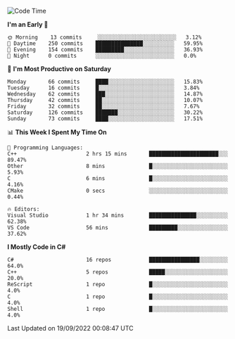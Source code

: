 <!--START_SECTION:waka-->
![Code Time](http://img.shields.io/badge/Code%20Time-822%20hrs%2020%20mins-blue)

**I'm an Early 🐤** 

```text
🌞 Morning    13 commits     ░░░░░░░░░░░░░░░░░░░░░░░░░   3.12% 
🌆 Daytime    250 commits    ███████████████░░░░░░░░░░   59.95% 
🌃 Evening    154 commits    █████████░░░░░░░░░░░░░░░░   36.93% 
🌙 Night      0 commits      ░░░░░░░░░░░░░░░░░░░░░░░░░   0.0%

```
📅 **I'm Most Productive on Saturday** 

```text
Monday       66 commits     ████░░░░░░░░░░░░░░░░░░░░░   15.83% 
Tuesday      16 commits     █░░░░░░░░░░░░░░░░░░░░░░░░   3.84% 
Wednesday    62 commits     ███░░░░░░░░░░░░░░░░░░░░░░   14.87% 
Thursday     42 commits     ██░░░░░░░░░░░░░░░░░░░░░░░   10.07% 
Friday       32 commits     ██░░░░░░░░░░░░░░░░░░░░░░░   7.67% 
Saturday     126 commits    ███████░░░░░░░░░░░░░░░░░░   30.22% 
Sunday       73 commits     ████░░░░░░░░░░░░░░░░░░░░░   17.51%

```


📊 **This Week I Spent My Time On** 

```text
💬 Programming Languages: 
C++                      2 hrs 15 mins       ██████████████████████░░░   89.47% 
Other                    8 mins              █░░░░░░░░░░░░░░░░░░░░░░░░   5.93% 
C                        6 mins              █░░░░░░░░░░░░░░░░░░░░░░░░   4.16% 
CMake                    0 secs              ░░░░░░░░░░░░░░░░░░░░░░░░░   0.44%

🔥 Editors: 
Visual Studio            1 hr 34 mins        ███████████████░░░░░░░░░░   62.38% 
VS Code                  56 mins             █████████░░░░░░░░░░░░░░░░   37.62%

```

**I Mostly Code in C#** 

```text
C#                       16 repos            ████████████████░░░░░░░░░   64.0% 
C++                      5 repos             █████░░░░░░░░░░░░░░░░░░░░   20.0% 
ReScript                 1 repo              █░░░░░░░░░░░░░░░░░░░░░░░░   4.0% 
C                        1 repo              █░░░░░░░░░░░░░░░░░░░░░░░░   4.0% 
Shell                    1 repo              █░░░░░░░░░░░░░░░░░░░░░░░░   4.0%

```



 Last Updated on 19/09/2022 00:08:47 UTC
<!--END_SECTION:waka-->
